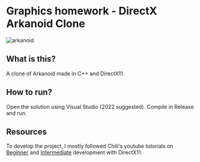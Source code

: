 # Graphics homework - DirectX Arkanoid Clone

![arkanoid](https://user-images.githubusercontent.com/32450751/218325115-dca85918-1673-4b13-8ee3-fb1c02c3c379.gif)

## What is this?

A clone of Arkanoid made in C++ and DirectX11.

## How to run?

Open the solution using Visual Studio (2022 suggested). Compile in Release and run.

## Resources

To develop the project, I mostly followed Chili's youtube tutorials on [Beginner](https://youtube.com/playlist?list=PLqCJpWy5FohcehaXlCIt8sVBHBFFRVWsx) and [Intermediate](https://youtube.com/playlist?list=PLqCJpWy5Fohd3S7ICFXwUomYW0Wv67pDD) development with DirectX11.


